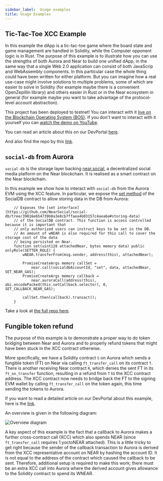 ```yaml
---
sidebar_label: 	Usage examples
title: Usage Examples
---
```


## Tic-Tac-Toe XCC Example

In this example the dApp is a tic-tac-toe game where the board state and game management are handled in Solidity, while the Computer opponent logic is in Rust.
The purpose of this example is to illustrate how you can use the strengths of both Aurora and Near to build one unified dApp, in the same way that a single Web 2.0 application can consist of both JavaScrip and WebAssembly components.
In this particular case the whole thing could have been written for either platform.
But you can imagine how a real use-case might involve solutions to multiple problems, some of which are easier to solve in Solidity (for example maybe there is a convenient OpenZepillin library) and others easier in Rust or in the Near ecosystem in general (for example maybe you want to take advantage of the protocol-level account abstraction).

This project has been deployed to testnet!
You can interact with it [live on the Blockchain Operating System (BOS)](https://bos.gg/#/nearcon.birchmd.near/widget/Aurora-Tic-Tac-Toe).
If you don't want to interact with it yourself you can [watch the demo on YouTube](https://youtu.be/_tSuGRN9Lok).

You can read an article about this on our DevPortal [here](https://dev.aurora.dev/posts/building-a-game-using-near-aurora-and-bos).

And also find the repo by this [link](https://github.com/aurora-is-near/aurora-contracts-sdk/tree/main/examples/tic-tac-toe).

## `social-db` from Aurora

`social-db` is the storage layer backing [near.social](https://near.social/), a decentralized social media platform on the Near blockchain.
It is realised as a smart contract on the Near blockchain.

In this example we show how to interact with `social-db` from the Aurora EVM using the XCC feature.
In particular, we expose the [set method](https://github.com/NearSocial/social-db/tree/39016e654739b0a3e8cb7ffaea4b03157c4aea6e#storing-data) of the SocialDB contract to allow storing data in the DB from Aurora:

```solidity
    // Exposes the [set interface](https://github.com/NearSocial/social-db/tree/39016e654739b0a3e8cb7ffaea4b03157c4aea6e#storing-data)
    // of the SocialDB contract. This function is access controlled because it is important that
    // only authorized users can instruct keys to be set in the DB.
    // An amount of wNEAR is also required for this call to cover the storage cost of the data
    // being persisted on Near.
    function set(uint128 attachedNear, bytes memory data) public onlyRole(SETTER_ROLE) {
        wNEAR.transferFrom(msg.sender, address(this), attachedNear);

        PromiseCreateArgs memory callSet =
            near.call(socialdbAccountId, "set", data, attachedNear, SET_NEAR_GAS);
        PromiseCreateArgs memory callback =
            near.auroraCall(address(this), abi.encodePacked(this.setCallback.selector), 0, SET_CALLBACK_NEAR_GAS);

        callSet.then(callback).transact();
    }
```

Take a look at [the full repo here](https://github.com/aurora-is-near/aurora-contracts-sdk/tree/main/examples/social-db-from-aurora).

## Fungible token refund

The purpose of this example is to demonstrate a proper way to do token bridging between Near and Aurora and to properly refund tokens that might have been stuck in the XCC contract otherwise.

More specifically, we have a Solidity contract `S` on Aurora which sends a fungible token (FT) on Near via calling `ft_transfer_call` on its contract `T`.
There is another receiving Near contract `R`, which denies the sent FT in its `ft_on_transfer` function, resulting in a refund from `T` to the XCC contract address.
The XCC contract now needs to bridge back the FT to the signing EVM wallet by calling `ft_transfer_call` on the token again, this time sending the tokens to Aurora.

If you want to read a detailed article on our DevPortal about this example, here is the [link](https://dev.aurora.dev/posts/contract-callbacks-in-xcc).

An overview is given in the following diagram:

![Overview diagram](/img/ft-refund-overview.svg)

A key aspect of this example is the fact that a callback to Aurora makes a further cross-contract call (XCC) which also spends NEAR (since `ft_transfer_call` requires 1 yoctoNEAR attached).
This is a little tricky to get right because the sender of the callback transaction to Aurora is derived from the XCC representative account on NEAR by hashing the account ID.
It is not equal to the address of the contract which caused the callback to be sent.
Therefore, additional setup is required to make this work; there must be an extra XCC call into Aurora where the derived account gives allowance to the Solidity contract to spend its WNEAR.
